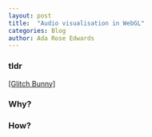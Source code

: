 ```yaml
---
layout: post
title:  "Audio visualisation in WebGL"
categories: Blog
author: Ada Rose Edwards
---
```

### tldr
[[Glitch Bunny]](https://ada.is/cardboard/)

### Why?

### How?